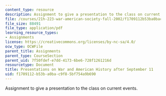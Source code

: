```yaml
---
content_type: resource
description: Assignment to give a presentation to the class on current events.
file: /courses/21h-223-war-american-society-fall-2002/f1709112b53ba0bac9f85bf754a9b690_war_preshand1102.pdf
file_size: 88491
file_type: application/pdf
learning_resource_types:
- Assignments
license: https://creativecommons.org/licenses/by-nc-sa/4.0/
ocw_type: OCWFile
parent_title: Assignments
parent_type: CourseSection
parent_uid: 7f50fdef-e7dd-4173-6be6-728f1261216d
resourcetype: Document
title: Presentations on War and American History after September 11
uid: f1709112-b53b-a0ba-c9f8-5bf754a9b690
---
```

Assignment to give a presentation to the class on current events.